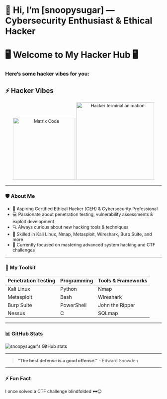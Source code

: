 # 👋 Hi, I’m [snoopysugar] — Cybersecurity Enthusiast & Ethical Hacker

# 🖥️ Welcome to My Hacker Hub 🖥️

### Here’s some hacker vibes for you:

## ⚡ Hacker Vibes

<p align="center">
 
  <img src="https://media.giphy.com/media/xT9IgzoKnwFNmISR8I/giphy.gif" width="200" alt="Matrix Code">
   <img src="PASTE_DIRECT_GIF_URL_HERE.gif" width="250" alt="Hacker terminal animation" />
</p>


---

### 🛡️ About Me
- 🚀 Aspiring Certified Ethical Hacker (CEH) & Cybersecurity Professional
- 💻 Passionate about penetration testing, vulnerability assessments & exploit development
- 🔍 Always curious about new hacking tools & techniques
- 🧰 Skilled in Kali Linux, Nmap, Metasploit, Wireshark, Burp Suite, and more
- 🎯 Currently focused on mastering advanced system hacking and CTF challenges

---

### 🧰 My Toolkit

| Penetration Testing | Programming | Tools & Frameworks |
|---------------------|-------------|--------------------|
| Kali Linux          | Python      | Nmap               |
| Metasploit          | Bash        | Wireshark          |
| Burp Suite          | PowerShell  | John the Ripper    |
| Nessus              | C           | SQLmap             |

---

### 📊 GitHub Stats

![snoopysugar's GitHub stats](https://github-readme-stats.vercel.app/api?username=snoopysugar&show_icons=true&theme=dark&count_private=true)

---


> **“The best defense is a good offense.”** – Edward Snowden

---

### ⚡ Fun Fact
I once solved a CTF challenge blindfolded 🕶️😉














<!---
snoopysugar/snoopysugar is a ✨ special ✨ repository because its `README.md` (this file) appears on your GitHub profile.
You can click the Preview link to take a look at your changes.
--->
